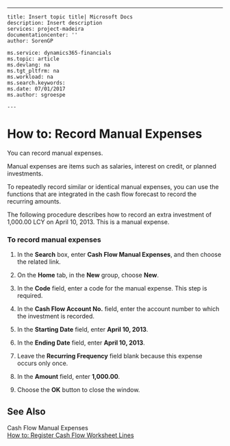---
    title: Insert topic title| Microsoft Docs
    description: Insert description
    services: project-madeira
    documentationcenter: ''
    author: SorenGP

    ms.service: dynamics365-financials
    ms.topic: article
    ms.devlang: na
    ms.tgt_pltfrm: na
    ms.workload: na
    ms.search.keywords:
    ms.date: 07/01/2017
    ms.author: sgroespe

    ---
# How to: Record Manual Expenses
You can record manual expenses.  
  
 Manual expenses are items such as salaries, interest on credit, or planned investments.  
  
 To repeatedly record similar or identical manual expenses, you can use the functions that are integrated in the cash flow forecast to record the recurring amounts.  
  
 The following procedure describes how to record an extra investment of 1,000.00 LCY on April 10, 2013. This is a manual expense.  
  
### To record manual expenses  
  
1.  In the **Search** box, enter **Cash Flow Manual Expenses**, and then choose the related link.  
  
2.  On the **Home** tab, in the **New** group, choose **New**.  
  
3.  In the **Code** field, enter a code for the manual expense. This step is required.  
  
4.  In the **Cash Flow Account No.** field, enter the account number to which the investment is recorded.  
  
5.  In the **Starting Date** field, enter **April 10, 2013**.  
  
6.  In the **Ending Date** field, enter **April 10, 2013**.  
  
7.  Leave the **Recurring Frequency** field blank because this expense occurs only once.  
  
8.  In the **Amount** field, enter **1,000.00**.  
  
9. Choose the **OK** button to close the window.  
  
## See Also  
 Cash Flow Manual Expenses   
 [How to: Register Cash Flow Worksheet Lines](../FullExperience/how-to-register-cash-flow-worksheet-lines.md)